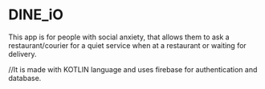 # DINE_iO
This app is for people with social anxiety, that allows them to ask a restaurant/courier for a quiet service when at a restaurant or waiting for delivery.

//It is made with KOTLIN language and uses firebase for authentication and database.

